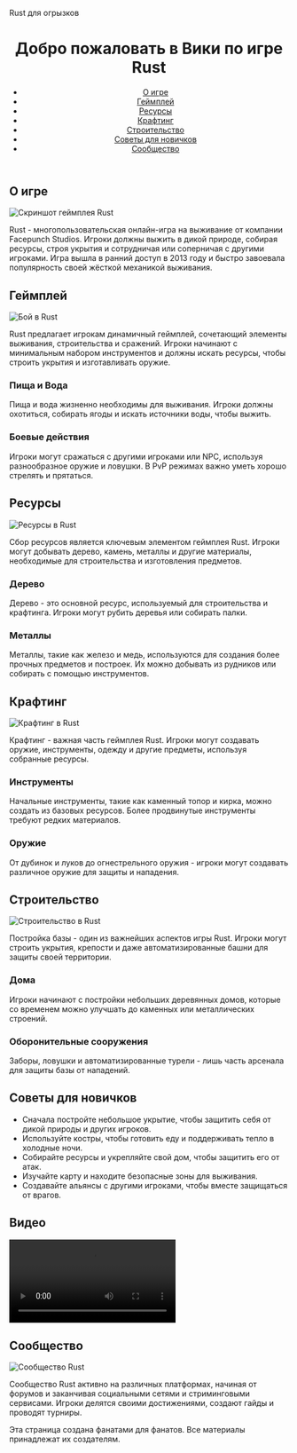 Rust для огрызков
<!DOCTYPE html>
<html lang="ru">
<head>
    <meta charset="UTF-8">
    <meta name="viewport" content="width=device-width, initial-scale=1.0">
    <title>Rust – Вики о игре</title>
    <link rel="stylesheet" href="styles.css">
</head>
<body>
    <header>
        <h1>Добро пожаловать в Вики по игре Rust</h1>
        <nav>
            <ul>
                <li><a href="#about">О игре</a></li>
                <li><a href="#gameplay">Геймплей</a></li>
                <li><a href="#resources">Ресурсы</a></li>
                <li><a href="#crafting">Крафтинг</a></li>
                <li><a href="#buildings">Строительство</a></li>
                <li><a href="#tips">Советы для новичков</a></li>
                <li><a href="#community">Сообщество</a></li>
            </ul>
        </nav>
    </header>
    <main>
        <section id="about">
            <h2>О игре</h2>
            <div class="image-container">
                <img src="https://cdn.discordapp.com/attachments/1314225469419294780/1329516092191670292/image.png?ex=678c9a19&is=678b4899&hm=446f26cbb5bc241c7f256d3f2810229e62c6c005ab6fbc73f92f08b0644c274a&" alt="Скриншот геймплея Rust">
            </div>
            <p>Rust - многопользовательская онлайн-игра на выживание от компании Facepunch Studios. Игроки должны выжить в дикой природе, собирая ресурсы, строя укрытия и сотрудничая или соперничая с другими игроками. Игра вышла в ранний доступ в 2013 году и быстро завоевала популярность своей жёсткой механикой выживания.</p>
        </section>
        <section id="gameplay">
            <h2>Геймплей</h2>
            <div class="image-container">
                <img src="https://cdn.discordapp.com/attachments/1314225469419294780/1328826537763672074/image.png?ex=678c1227&is=678ac0a7&hm=b0b379555250e86f9bda02c46af8e7568231317510ffbd90738f07276daff128&" alt="Бой в Rust">
            </div>
            <p>Rust предлагает игрокам динамичный геймплей, сочетающий элементы выживания, строительства и сражений. Игроки начинают с минимальным набором инструментов и должны искать ресурсы, чтобы строить укрытия и изготавливать оружие.</p>
            <h3>Пища и Вода</h3>
            <p>Пища и вода жизненно необходимы для выживания. Игроки должны охотиться, собирать ягоды и искать источники воды, чтобы выжить.</p>
            <h3>Боевые действия</h3>
            <p>Игроки могут сражаться с другими игроками или NPC, используя разнообразное оружие и ловушки. В PvP режимах важно уметь хорошо стрелять и прятаться.</p>
        </section>
        <section id="resources">
            <h2>Ресурсы</h2>
            <img src="https://rust.fandom.com/wiki/Rust?file=Rust_Resources.jpg" alt="Ресурсы в Rust">
            <p>Сбор ресурсов является ключевым элементом геймплея Rust. Игроки могут добывать дерево, камень, металлы и другие материалы, необходимые для строительства и изготовления предметов.</p>
            <h3>Дерево</h3>
            <p>Дерево - это основной ресурс, используемый для строительства и крафтинга. Игроки могут рубить деревья или собирать палки.</p>
            <h3>Металлы</h3>
            <p>Металлы, такие как железо и медь, используются для создания более прочных предметов и построек. Их можно добывать из рудников или собирать с помощью инструментов.</p>
        </section>
        <section id="crafting">
            <h2>Крафтинг</h2>
            <div class="image-container">
                <img src="https://rust.fandom.com/wiki/Rust?file=Rust_Crafting.jpg" alt="Крафтинг в Rust">
            </div>
            <p>Крафтинг - важная часть геймплея Rust. Игроки могут создавать оружие, инструменты, одежду и другие предметы, используя собранные ресурсы.</p>
            <h3>Инструменты</h3>
            <p>Начальные инструменты, такие как каменный топор и кирка, можно создать из базовых ресурсов. Более продвинутые инструменты требуют редких материалов.</p>
            <h3>Оружие</h3>
            <p>От дубинок и луков до огнестрельного оружия - игроки могут создавать различное оружие для защиты и нападения.</p>
        </section>
        <section id="buildings">
            <h2>Строительство</h2>
            <img src="https://rust.fandom.com/wiki/Rust?file=Rust_Building.jpg" alt="Строительство в Rust">
            <p>Постройка базы - один из важнейших аспектов игры Rust. Игроки могут строить укрытия, крепости и даже автоматизированные башни для защиты своей территории.</p>
            <h3>Дома</h3>
            <p>Игроки начинают с постройки небольших деревянных домов, которые со временем можно улучшать до каменных или металлических строений.</p>
            <h3>Оборонительные сооружения</h3>
            <p>Заборы, ловушки и автоматизированные турели - лишь часть арсенала для защиты базы от нападений.</p>
        </section>
        <section id="tips">
            <h2>Советы для новичков</h2>
            <ul>
                <li>Сначала постройте небольшое укрытие, чтобы защитить себя от дикой природы и других игроков.</li>
                <li>Используйте костры, чтобы готовить еду и поддерживать тепло в холодные ночи.</li>
                <li>Собирайте ресурсы и укрепляйте свой дом, чтобы защитить его от атак.</li>
                <li>Изучайте карту и находите безопасные зоны для выживания.</li>
                <li>Создавайте альянсы с другими игроками, чтобы вместе защищаться от врагов.</li>
            </ul>
        </section>
        <section id="video">
            <h2>Видео</h2>
            <video controls>
                <source src="https://cdn.discordapp.com/attachments/1314225469419294780/1328485043043176499/2025-01-13-230343893.mp4?ex=678c259c&is=678ad41c&hm=d7e3d5d731b0174a9e77c8313792b1da207ecdc4ef311b4e4b224373ee0c3f4b&" type="video/mp4">
                Ваш браузер не поддерживает воспроизведение видео.
            </video>
        </section>
        <section id="community">
            <h2>Сообщество</h2>
            <img src="https://rust.fandom.com/wiki/Rust?file=Rust_Community.jpg" alt="Сообщество Rust">
            <p>Сообщество Rust активно на различных платформах, начиная от форумов и заканчивая социальными сетями и стриминговыми сервисами. Игроки делятся своими достижениями, создают гайды и проводят турниры.</p>
        </section>
    </main>
    <footer>
        <p>Эта страница создана фанатами для фанатов. Все материалы принадлежат их создателям.</p>
    </footer>
</body>
</html>
